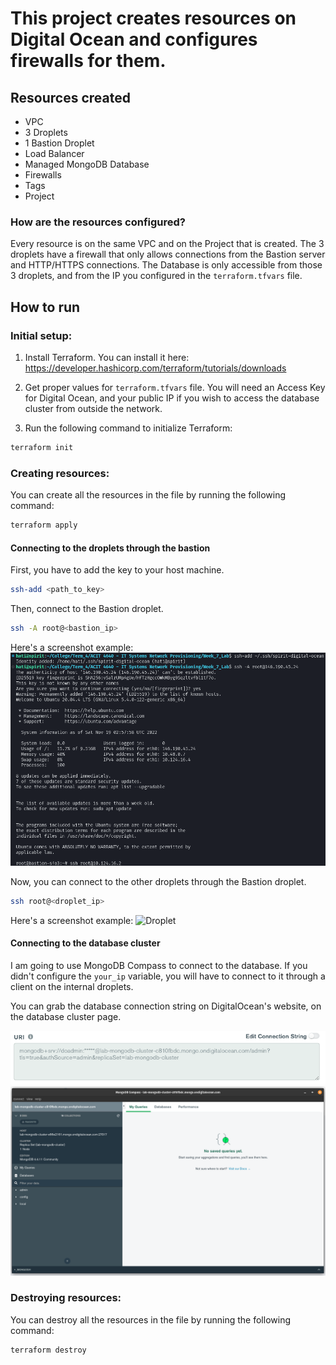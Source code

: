 # This project creates resources on Digital Ocean and configures firewalls for them.

## Resources created

- VPC
- 3 Droplets
- 1 Bastion Droplet
- Load Balancer
- Managed MongoDB Database
- Firewalls
- Tags
- Project

### How are the resources configured?

Every resource is on the same VPC and on the Project that is created. The 3 droplets have a firewall that only allows connections from the Bastion server and HTTP/HTTPS connections. The Database is only accessible from those 3 droplets, and from the IP you configured in the `terraform.tfvars` file.

## How to run

### Initial setup:

1. Install Terraform. You can install it here: https://developer.hashicorp.com/terraform/tutorials/downloads

2. Get proper values for `terraform.tfvars` file. You will need an Access Key for Digital Ocean, and your public IP if you wish to access the database cluster from outside the network.

4. Run the following command to initialize Terraform:

```bash
terraform init
```

### Creating resources:

You can create all the resources in the file by running the following command:

```bash
terraform apply
```

#### Connecting to the droplets through the bastion

First, you have to add the key to your host machine.
```bash
ssh-add <path_to_key>
```

Then, connect to the Bastion droplet.
```bash
ssh -A root@<bastion_ip>
```
Here's a screenshot example:
![Bastion](./Screenshots/ssh_bastion.png)

Now, you can connect to the other droplets through the Bastion droplet.
```bash
ssh root@<droplet_ip>
```

Here's a screenshot example:
![Droplet](./Screenshots/ssh_droplet.png)

#### Connecting to the database cluster

I am going to use MongoDB Compass to connect to the database. If you didn't configure the `your_ip` variable, you will have to connect to it through a client on the internal droplets.

You can grab the database connection string on DigitalOcean's website, on the database cluster page.

![Database Connection String](./Screenshots/mongo_string.png)
![Database Connected](./Screenshots/mongo_connection.png)

### Destroying resources:

You can destroy all the resources in the file by running the following command:

```bash
terraform destroy
```

